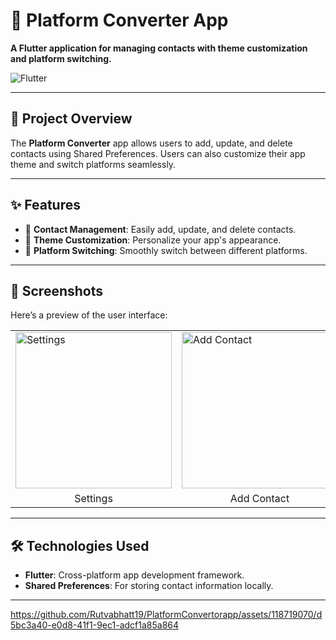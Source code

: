 <h1>📱 Platform Converter App</h1>

<p><strong>A Flutter application for managing contacts with theme customization and platform switching.</strong></p>

<img class="badge" src="https://img.shields.io/badge/Flutter-v2.0%2B-blue?style=flat&logo=flutter" alt="Flutter">

<hr>

<h2>🚀 Project Overview</h2>
<p>The <strong>Platform Converter</strong> app allows users to add, update, and delete contacts using Shared Preferences. Users can also customize their app theme and switch platforms seamlessly.</p>

<hr>

<h2>✨ Features</h2>
<ul>
    <li>📇 <strong>Contact Management</strong>: Easily add, update, and delete contacts.</li>
    <li>🎨 <strong>Theme Customization</strong>: Personalize your app's appearance.</li>
    <li>🔄 <strong>Platform Switching</strong>: Smoothly switch between different platforms.</li>
</ul>

<hr>

<h2>📱 Screenshots</h2>
<p>Here’s a preview of the user interface:</p>

<table>
  <tr>
    <td><img src="https://github.com/Rutvabhatt19/PlatformConvertorapp/assets/118719070/91dbeb15-1861-4fbe-b0db-30b1d593b56b" alt="Settings" width="250"></td>
    <td><img src="https://github.com/Rutvabhatt19/PlatformConvertorapp/assets/118719070/0ee8750b-ab8a-4c04-953a-46f5e0a3a137" alt="Add Contact" width="250"></td>
    <td><img src="https://github.com/Rutvabhatt19/PlatformConvertorapp/assets/118719070/e4c1df15-a5a1-405f-89fe-b96fa813c174" alt="Chat Screen" width="250"></td>
  </tr>
  <tr>
    <td align="center">Settings</td>
    <td align="center">Add Contact</td>
    <td align="center">Chat Screen</td>
  </tr>
</table>

<hr>

<h2>🛠️ Technologies Used</h2>
<ul>
    <li><strong>Flutter</strong>: Cross-platform app development framework.</li>
    <li><strong>Shared Preferences</strong>: For storing contact information locally.</li>
</ul>

<hr>




https://github.com/Rutvabhatt19/PlatformConvertorapp/assets/118719070/d5bc3a40-e0d8-41f1-9ec1-adcf1a85a864







